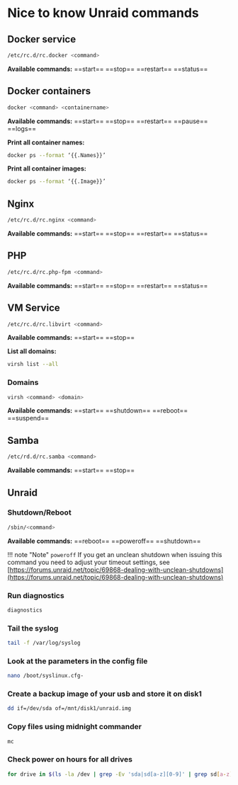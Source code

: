 
# Nice to know Unraid commands

## Docker service

```bash
/etc/rc.d/rc.docker <command>
```

**Available commands:**
==start== ==stop== ==restart== ==status==

## Docker containers

```bash
docker <command> <containername>
```

**Available commands:**
==start== ==stop== ==restart== ==pause== ==logs==

**Print all container names:**

```bash
docker ps --format ‘{{.Names}}’
```

**Print all container images:**

```bash
docker ps --format ‘{{.Image}}’
```

## Nginx

```bash
/etc/rc.d/rc.nginx <command>
```

**Available commands:**
==start== ==stop== ==restart== ==status==

## PHP

```bash
/etc/rc.d/rc.php-fpm <command>
```

**Available commands:**
==start== ==stop== ==restart== ==status==

## VM Service

```bash
/etc/rc.d/rc.libvirt <command>
```

**Available commands:**
==start== ==stop==

**List all domains:**

```bash
virsh list --all
```

### Domains

```bash
virsh <command> <domain>
```

**Available commands:**
==start== ==shutdown== ==reboot== ==suspend==

## Samba

```bash
/etc/rd.d/rc.samba <command>
```

**Available commands:**
==start== ==stop==

## Unraid

### Shutdown/Reboot

```bash
/sbin/<command>
```

**Available commands:**
==reboot== ==poweroff== ==shutdown==

!!! note "Note"
    `poweroff` If you get an unclean shutdown when issuing this command you need to adjust your timeout settings,
    see [https://forums.unraid.net/topic/69868-dealing-with-unclean-shutdowns](https://forums.unraid.net/topic/69868-dealing-with-unclean-shutdowns)

### Run diagnostics

```bash
diagnostics
```

### Tail the syslog

```bash
tail -f /var/log/syslog
```

### Look at the parameters in the config file

```bash
nano /boot/syslinux.cfg-
```

### Create a backup image of your usb and store it on disk1

```bash
dd if=/dev/sda of=/mnt/disk1/unraid.img
```

### Copy files using midnight commander

```bash
mc
```

### Check power on hours for all drives

```bash
for drive in $(ls -la /dev | grep -Ev 'sda|sd[a-z][0-9]' | grep sd[a-z] | awk '{print $10}'); do hours=$(smartctl --all /dev/${drive} | grep Power_On_Hours | awk '{print $10}'); echo "Power on Hours for ${drive}: ${hours}"; echo ''; done
```
